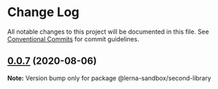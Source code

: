 # Change Log

All notable changes to this project will be documented in this file.
See [Conventional Commits](https://conventionalcommits.org) for commit guidelines.

## [0.0.7](https://github.com/sergalemasov/lerna-sandbox/compare/@lerna-sandbox/second-library@0.0.6...@lerna-sandbox/second-library@0.0.7) (2020-08-06)

**Note:** Version bump only for package @lerna-sandbox/second-library
